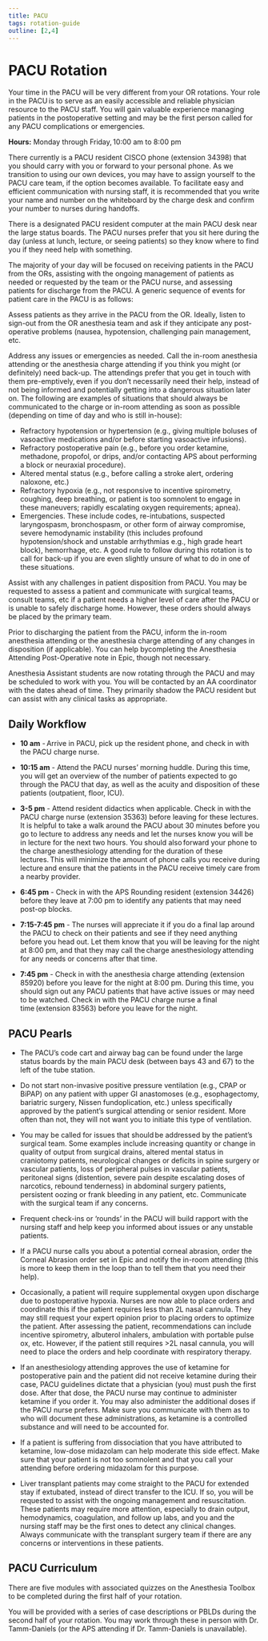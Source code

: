 ```yaml
---
title: PACU
tags: rotation-guide
outline: [2,4]
---
```


# PACU Rotation

Your time in the PACU will be very different from your OR rotations. Your role in the PACU is to serve as an easily accessible and reliable physician resource to the PACU staff. 
You will gain valuable experience managing patients in the postoperative setting and may be the first person called for any PACU complications or emergencies.    
 
**Hours:** Monday through Friday, 10:00 am to 8:00 pm 

There currently is a PACU resident CISCO phone (extension 34398) that you should carry with you or forward to your personal phone. As we transition to using our own devices, you may have to assign yourself to the PACU care team, if the option becomes available. To facilitate easy and efficient communication with nursing staff, it is recommended that you write your name and number on the whiteboard by the charge desk and confirm your number to nurses during handoffs.  

There is a designated PACU resident computer at the main PACU desk near the large status boards. The PACU nurses prefer that you sit here during the day (unless at lunch, lecture, or seeing patients) so they know where to find you if they need help with something. 

The majority of your day will be focused on receiving patients in the PACU from the ORs, assisting with the ongoing management of patients as needed or requested by the team or the PACU nurse, and assessing patients for discharge from the PACU. A generic sequence of events for patient care in the PACU is as follows: 

Assess patients as they arrive in the PACU from the OR. Ideally, listen to sign-out from the OR anesthesia team and ask if they anticipate any post-operative problems (nausea, hypotension, challenging pain management, etc.  

Address any issues or emergencies as needed. Call the in-room anesthesia attending or the anesthesia charge attending if you think you might (or definitely) need back-up. 
The attendings prefer that you get in touch with them pre-emptively, even if you don’t necessarily need their help, instead of not being informed and potentially getting into a dangerous situation later on.
The following are examples of situations that should always be communicated to the charge or in-room attending as soon as possible (depending on time of day and who is still in-house): 

- Refractory hypotension or hypertension (e.g., giving multiple boluses of vasoactive medications and/or before starting vasoactive infusions). 
- Refractory postoperative pain (e.g., before you order ketamine, methadone, propofol, or drips, and/or contacting APS about performing a block or neuraxial procedure).
- Altered mental status (e.g., before calling a stroke alert, ordering naloxone, etc.) 
- Refractory hypoxia (e.g., not responsive to incentive spirometry, coughing, deep breathing, or patient is too somnolent to engage in these maneuvers; rapidly escalating oxygen requirements; apnea). 
- Emergencies. These include codes, re-intubations, suspected laryngospasm, bronchospasm, or other form of airway compromise, severe hemodynamic instability (this includes profound hypotension/shock and unstable arrhythmias e.g., high grade heart block), hemorrhage, etc. A good rule to follow during this rotation is to call for back-up if you are even slightly unsure of what to do in one of these situations. 

Assist with any challenges in patient disposition from PACU. You may be requested to assess a patient and communicate with surgical teams, consult teams, etc if a patient needs a higher level of care after the PACU or is unable to safely discharge home. However, these orders should always be placed by the primary team. 

Prior to discharging the patient from the PACU, inform the in-room anesthesia attending or the anesthesia charge attending of any changes in disposition (if applicable). You can help bycompleting the Anesthesia Attending Post-Operative note in Epic, though not necessary. 

Anesthesia Assistant students are now rotating through the PACU and may be scheduled to work with you. You will be contacted by an AA coordinator with the dates ahead of time. They primarily shadow the PACU resident but can assist with any clinical tasks as appropriate. 

## Daily Workflow
- **10 am** - Arrive in PACU, pick up the resident phone, and check in with the PACU charge nurse. 

- **10:15 am** - Attend the PACU nurses’ morning huddle. During this time, you will get an overview of the number of patients expected to go through the PACU that day, as well as the acuity and disposition of these patients (outpatient, floor, ICU). 

- **3-5 pm** - Attend resident didactics when applicable. Check in with the PACU charge nurse (extension 35363) before leaving for these lectures. It is helpful to take a walk around the PACU about 30 minutes before you go to lecture to address any needs and let the nurses know you will be in lecture for the next two hours. You should also forward your phone to the charge anesthesiology attending for the duration of these lectures. This will minimize the amount of phone calls you receive during lecture and ensure that the patients in the PACU receive timely care from a nearby provider. 

- **6:45 pm** - Check in with the APS Rounding resident (extension 34426) before they leave at 7:00 pm to identify any patients that may need post-op blocks. 

- **7:15-7:45 pm** - The nurses will appreciate it if you do a final lap around the PACU to check on their patients and see if they need anything before you head out. Let them know that you will be leaving for the night at 8:00 pm, and that they may call the charge anesthesiology attending for any needs or concerns after that time. 

- **7:45 pm** - Check in with the anesthesia charge attending (extension 85920) before you leave for the night at 8:00 pm. During this time, you should sign out any PACU patients that have active issues or may need to be watched. Check in with the PACU charge nurse a final time (extension 83563) before you leave for the night. 

## PACU Pearls

- The PACU’s code cart and airway bag can be found under the large status boards by the main PACU desk (between bays 43 and 67) to the left of the tube station. 

- Do not start non-invasive positive pressure ventilation (e.g., CPAP or BiPAP) on any patient with upper GI anastomoses (e.g., esophagectomy, bariatric surgery, Nissen fundoplication, etc.) unless specifically approved by the patient’s surgical attending or senior resident. More often than not, they will not want you to initiate this type of ventilation. 

- You may be called for issues that should be addressed by the patient’s surgical team. Some examples include increasing quantity or change in quality of output from surgical drains, altered mental status in craniotomy patients, neurological changes or deficits in spine surgery or vascular patients, loss of peripheral pulses in vascular patients, peritoneal signs (distention, severe pain despite escalating doses of narcotics, rebound tenderness) in abdominal surgery patients, persistent oozing or frank bleeding in any patient, etc. Communicate with the surgical team if any concerns.  

- Frequent check-ins or ‘rounds’ in the PACU will build rapport with the nursing staff and help keep you informed about issues or any unstable patients. 

- If a PACU nurse calls you about a potential corneal abrasion, order the Corneal Abrasion order set in Epic and notify the in-room attending (this is more to keep them in the loop than to tell them that you need their help). 

- Occasionally, a patient will require supplemental oxygen upon discharge due to postoperative hypoxia. Nurses are now able to place orders and coordinate this if the patient requires less than 2L nasal cannula. They may still request your expert opinion prior to placing orders to optimize the patient. After assessing the patient, recommendations can include incentive spirometry, albuterol inhalers, ambulation with portable pulse ox, etc. However, if the patient still requires >2L nasal cannula, you will need to place the orders and help coordinate with respiratory therapy. 

- If an anesthesiology attending approves the use of ketamine for postoperative pain and the patient did not receive ketamine during their case, PACU guidelines dictate that a physician (you) must push the first dose. After that dose, the PACU nurse may continue to administer ketamine if you order it. You may also administer the additional doses if the PACU nurse prefers. Make sure you communicate with them as to who will document these administrations, as ketamine is a controlled substance and will need to be accounted for. 

- If a patient is suffering from dissociation that you have attributed to ketamine, low-dose midazolam can help moderate this side effect. Make sure that your patient is not too somnolent and that you call your attending before ordering midazolam for this purpose.

- Liver transplant patients may come straight to the PACU for extended stay if extubated, instead of direct transfer to the ICU. If so, you will be requested to assist with the ongoing management and resuscitation. These patients may require more attention, especially to drain output, hemodynamics, coagulation, and follow up labs, and you and the nursing staff may be the first ones to detect any clinical changes. Always communicate with the transplant surgery team if there are any concerns or interventions in these patients. 

## PACU Curriculum

There are five modules with associated quizzes on the Anesthesia Toolbox to be completed during the first half of your rotation. 

You will be provided with a series of case descriptions or PBLDs during the second half of your rotation. You may work through these in person with Dr. Tamm-Daniels (or the APS attending if Dr. Tamm-Daniels is unavailable). 
